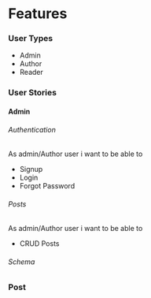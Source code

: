 # Features 

### User Types

* Admin
* Author
* Reader

### User Stories

#### Admin

###### Authentication

As admin/Author user i want to be able to
* Signup
* Login
* Forgot Password


###### Posts

As admin/Author user i want to be able to
* CRUD Posts



###### Schema

### Post